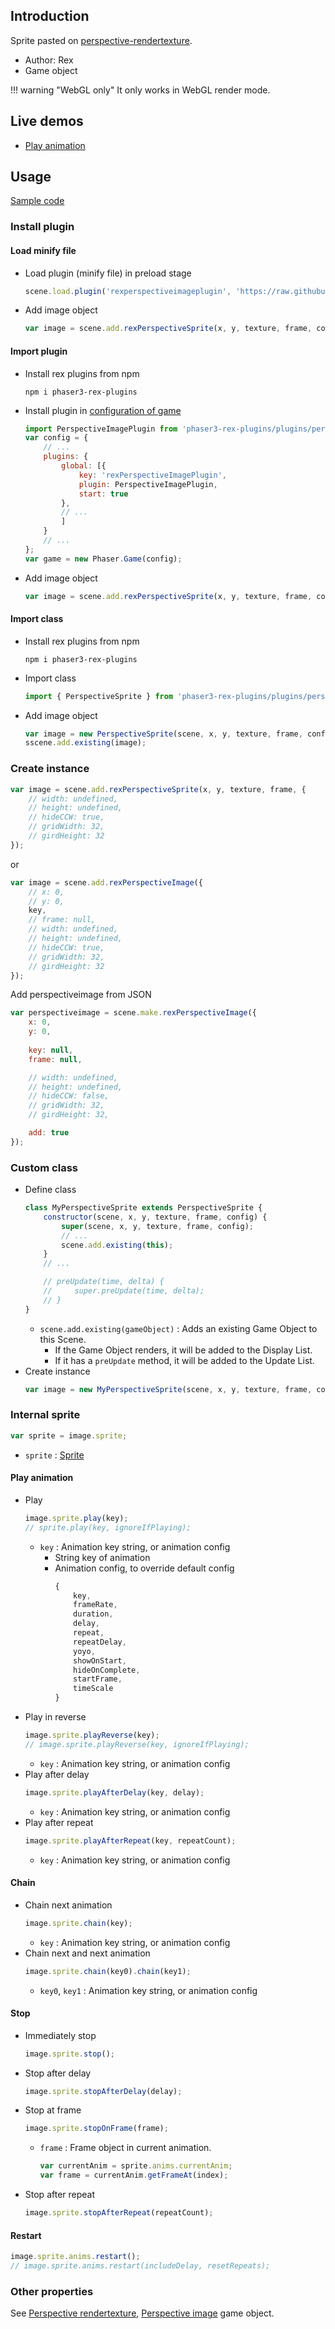 ## Introduction

Sprite pasted on [perspective-rendertexture](perspective-rendertexture.md).

- Author: Rex
- Game object

!!! warning "WebGL only"
    It only works in WebGL render mode.

## Live demos

- [Play animation](https://codepen.io/rexrainbow/pen/JjyxKLX)

## Usage

[Sample code](https://github.com/rexrainbow/phaser3-rex-notes/tree/master/examples/perspective-sprite)

### Install plugin

#### Load minify file

- Load plugin (minify file) in preload stage
    ```javascript
    scene.load.plugin('rexperspectiveimageplugin', 'https://raw.githubusercontent.com/rexrainbow/phaser3-rex-notes/master/dist/rexperspectiveimageplugin.min.js', true);
    ```
- Add image object
    ```javascript
    var image = scene.add.rexPerspectiveSprite(x, y, texture, frame, config);
    ```

#### Import plugin

- Install rex plugins from npm
    ```
    npm i phaser3-rex-plugins
    ```
- Install plugin in [configuration of game](game.md#configuration)
    ```javascript
    import PerspectiveImagePlugin from 'phaser3-rex-plugins/plugins/perspectiveimage-plugin.js';
    var config = {
        // ...
        plugins: {
            global: [{
                key: 'rexPerspectiveImagePlugin',
                plugin: PerspectiveImagePlugin,
                start: true
            },
            // ...
            ]
        }
        // ...
    };
    var game = new Phaser.Game(config);
    ```
- Add image object
    ```javascript
    var image = scene.add.rexPerspectiveSprite(x, y, texture, frame, config);
    ```

#### Import class

- Install rex plugins from npm
    ```
    npm i phaser3-rex-plugins
    ```
- Import class
    ```javascript
    import { PerspectiveSprite } from 'phaser3-rex-plugins/plugins/perspectiveimage.js';
    ```
- Add image object
    ```javascript    
    var image = new PerspectiveSprite(scene, x, y, texture, frame, config);
    sscene.add.existing(image);
    ```

### Create instance

```javascript
var image = scene.add.rexPerspectiveSprite(x, y, texture, frame, {
    // width: undefined,
    // height: undefined,
    // hideCCW: true,
    // gridWidth: 32,
    // girdHeight: 32
});
```

or 

```javascript
var image = scene.add.rexPerspectiveImage({
    // x: 0,
    // y: 0,
    key,
    // frame: null,
    // width: undefined,
    // height: undefined,
    // hideCCW: true,
    // gridWidth: 32,
    // girdHeight: 32
});
```

Add perspectiveimage from JSON

```javascript
var perspectiveimage = scene.make.rexPerspectiveImage({
    x: 0,
    y: 0,
    
    key: null,
    frame: null,

    // width: undefined,
    // height: undefined,
    // hideCCW: false,
    // gridWidth: 32,
    // girdHeight: 32,

    add: true
});
```

### Custom class

- Define class
    ```javascript
    class MyPerspectiveSprite extends PerspectiveSprite {
        constructor(scene, x, y, texture, frame, config) {
            super(scene, x, y, texture, frame, config);
            // ...
            scene.add.existing(this);
        }
        // ...

        // preUpdate(time, delta) {
        //     super.preUpdate(time, delta);
        // }
    }
    ```
    - `scene.add.existing(gameObject)` : Adds an existing Game Object to this Scene.
        - If the Game Object renders, it will be added to the Display List.
        - If it has a `preUpdate` method, it will be added to the Update List.
- Create instance
    ```javascript
    var image = new MyPerspectiveSprite(scene, x, y, texture, frame, config);
    ```

### Internal sprite

```javascript
var sprite = image.sprite;
```

- `sprite` : [Sprite](sprite.md)

#### Play animation

- Play
    ```javascript
    image.sprite.play(key);
    // sprite.play(key, ignoreIfPlaying);
    ```
    - `key` : Animation key string, or animation config
        - String key of animation
        - Animation config, to override default config
            ```javascript
            {
                key,
                frameRate,
                duration,
                delay,
                repeat,
                repeatDelay,
                yoyo,
                showOnStart,
                hideOnComplete,
                startFrame,
                timeScale
            }
            ```
- Play in reverse
    ```javascript
    image.sprite.playReverse(key);
    // image.sprite.playReverse(key, ignoreIfPlaying);
    ```
    - `key` : Animation key string, or animation config
- Play after delay
    ```javascript
    image.sprite.playAfterDelay(key, delay);
    ```
    - `key` : Animation key string, or animation config
- Play after repeat
    ```javascript
    image.sprite.playAfterRepeat(key, repeatCount);
    ```
    - `key` : Animation key string, or animation config

#### Chain

- Chain next animation
    ```javascript
    image.sprite.chain(key);
    ```
    - `key` : Animation key string, or animation config
- Chain next and next animation
    ```javascript
    image.sprite.chain(key0).chain(key1);
    ```
    - `key0`, `key1` : Animation key string, or animation config

#### Stop

- Immediately stop
    ```javascript
    image.sprite.stop();
    ```
- Stop after delay
    ```javascript
    image.sprite.stopAfterDelay(delay);
    ```
- Stop at frame
    ```javascript
    image.sprite.stopOnFrame(frame);
    ```
    - `frame` : Frame object in current animation.
        ```javascript
        var currentAnim = sprite.anims.currentAnim;
        var frame = currentAnim.getFrameAt(index);
        ```
- Stop after repeat
    ```javascript
    image.sprite.stopAfterRepeat(repeatCount);
    ```

#### Restart

```javascript
image.sprite.anims.restart();
// image.sprite.anims.restart(includeDelay, resetRepeats);
```

### Other properties

See [Perspective rendertexture](perspective-rendertexture.md), [Perspective image](perspective-image.md) game object.